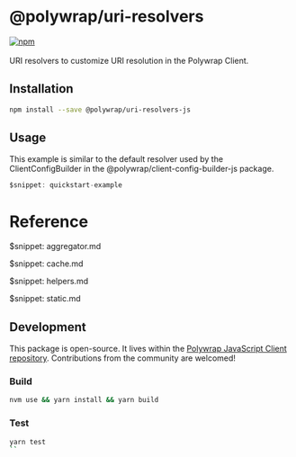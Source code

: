 # @polywrap/uri-resolvers
<a href="https://www.npmjs.com/package/@polywrap/uri-resolvers-js" target="_blank" rel="noopener noreferrer">
<img src="https://img.shields.io/npm/v/@polywrap/uri-resolvers-js.svg" alt="npm"/>
</a>

<br/>
<br/>
URI resolvers to customize URI resolution in the Polywrap Client.

## Installation

```bash
npm install --save @polywrap/uri-resolvers-js
```

## Usage

This example is similar to the default resolver used by the ClientConfigBuilder in the @polywrap/client-config-builder-js package.

```ts
$snippet: quickstart-example
```

# Reference

$snippet: aggregator.md

$snippet: cache.md

$snippet: helpers.md

$snippet: static.md

## Development

This package is open-source. It lives within the [Polywrap JavaScript Client repository](https://github.com/polywrap/javascript-client). Contributions from the community are welcomed!

### Build
```bash
nvm use && yarn install && yarn build
```

### Test
```bash
yarn test
``